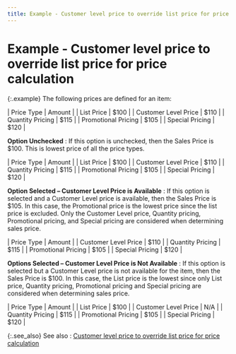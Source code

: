 ```yaml
---
title: Example - Customer level price to override list price for price calculation
---
```


# Example - Customer level price to override list price for price calculation


{:.example}
The following prices are defined for an item:


| Price Type | Amount |
| List Price | $100 |
| Customer Level Price | $110 |
| Quantity Pricing | $115 |
| Promotional Pricing | $105 |
| Special Pricing | $120 |



**Option Unchecked**
: If this option is unchecked, then the Sales Price  is $100. This is lowest price of all the price types.


| Price Type | Amount |
| List Price | $100 |
| Customer Level Price | $110 |
| Quantity Pricing | $115 |
| Promotional Pricing | $105 |
| Special Pricing | $120 |



**Option Selected – Customer Level Price is Available**
: If this option is selected and a Customer Level  price is available, then the Sales Price is $105. In this case, the Promotional  price is the lowest price since the list price is excluded. Only the Customer  Level price, Quantity pricing, Promotional pricing, and Special pricing  are considered when determining sales price.


| Price Type | Amount |
| Customer Level Price | $110 |
| Quantity Pricing | $115 |
| Promotional Pricing | $105 |
| Special Pricing | $120 |



**Options Selected – Customer Level Price is Not  Available**
: If this option is selected but a Customer Level  price is not available for the item, then the Sales Price is $100. In  this case, the List price is the lowest since only List price, Quantity  pricing, Promotional pricing and Special pricing are considered when determining  sales price.


| Price Type | Amount |
| List Price | $100 |
| Customer Level Price | N/A |
| Quantity Pricing | $115 |
| Promotional Pricing | $105 |
| Special Pricing | $120 |



{:.see_also}
See also
: [Customer  level price to override list price for price calculation]({{site.bp_baseurl}}/misc/customer_level_price_to_override_list_price_for_price_calculation.html)
